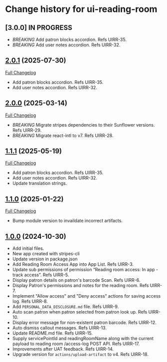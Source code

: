 # Change history for ui-reading-room

## [3.0.0] IN PROGRESS

* *BREAKING* Add patron blocks accordion. Refs UIRR-35.
* *BREAKING* Add user notes accordion. Refs UIRR-32.

## [2.0.1](https://github.com/folio-org/ui-reading-room/tree/v2.0.1) (2025-07-30)
[Full Changelog](https://github.com/folio-org/ui-reading-room/compare/v2.0.0...v2.0.1)

* Add patron blocks accordion. Refs UIRR-35.
* Add user notes accordion. Refs UIRR-32.

## [2.0.0](https://github.com/folio-org/ui-reading-room/tree/v2.0.0) (2025-03-14)
[Full Changelog](https://github.com/folio-org/ui-reading-room/compare/v1.1.0...v2.0.0)

* *BREAKING* Migrate stripes dependencies to their Sunflower versions. Refs UIRR-29.
* *BREAKING* Migrate react-intl to v7. Refs UIRR-28.

## [1.1.1](https://github.com/folio-org/ui-reading-room/tree/v1.1.1) (2025-05-19)
[Full Changelog](https://github.com/folio-org/ui-reading-room/compare/v1.1.0...v1.1.1)
* Add patron blocks accordion. Refs UIRR-35.
* Add user notes accordion. Refs UIRR-32.
* Update translation strings.

## [1.1.0](https://github.com/folio-org/ui-reading-room/tree/v1.1.0) (2025-01-22)
[Full Changelog](https://github.com/folio-org/ui-reading-room/compare/v1.0.0...v1.1.0)
* Bump module version to invaildate incorrect artifacts.

## [1.0.0](https://github.com/folio-org/ui-reading-room/tree/v1.0.0) (2024-10-30)

* Add initial files.
* New app created with stripes-cli
* Update version in package.json
* Add Reading Room Access App into App List. Refs UIRR-3.
* Update sub permissions of permission “Reading room access: In app - track access”. Refs UIRR-5.
* Display patron details on patron's barcode Scan. Refs UIRR-6.
* Display Patron's permissions and notes for the reading room. Refs UIRR-7.
* Implement "Allow access" and "Deny access" actions for saving access log. Refs UIRR-8.
* Add `PERSONAL_DATA_DISCLOSURE.md` file. Refs UIRR-9.
* Auto scan patron when patron selected from patron look up. Refs UIRR-10.
* Display error message for non-existent patron barcode. Refs UIRR-12.
* Auto dismiss callout messages. Refs UIRR-13.
* Update README.md file. Refs UIRR-15.
* Supply servicePointId and readingRoomName along with the current payload to reading room /access-log POST API. Refs UIRR-17.
* Improvements after UAT feedback. Refs UIRR-14.
* Upgrade version for `actions/upload-artifact` to v4. Refs UIRR-18.
